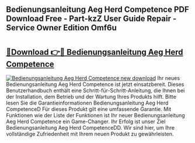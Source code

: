 ## Bedienungsanleitung Aeg Herd Competence PDF Download Free - Part-kzZ User Guide Repair - Service Owner Edition Omf6u

# <h2><a href="http://df36em.blite.top/?on=Bedienungsanleitung+Aeg+Herd+Competence">🔗Download 👉🔴 Bedienungsanleitung Aeg Herd Competence</a></h2>

[![Bedienungsanleitung Aeg Herd Competence new download](https://i.imgur.com/lujVjoI.png)](http://df36em.blite.top/?on=Bedienungsanleitung+Aeg+Herd+Competence)
Ihr neues Bedienungsanleitung Aeg Herd Competence ist jetzt einsatzbereit. Dieses Benutzerhandbuch enthält eine Schritt-für-Schritt-Anleitung, die Ihnen bei der Installation, dem Betrieb und der Wartung Ihres Produkts hilft. Bitte lesen Sie die Garantieinformationen Bedienungsanleitung Aeg Herd CompetenceD Für dieses Produkt gilt eine umfassende Garantie. Mit Funktionen wie der Liste der Funktionen ist Ihr neuer Bedienungsanleitung Aeg Herd Competence ein Game-Changer. Ihr Erfolg ist unser Ziel Bedienungsanleitung Aeg Herd CompetenceDD. Wir sind hier, um Ihre vollständige Zufriedenheit mit Ihrem neuen Produkt zu gewährleisten.
